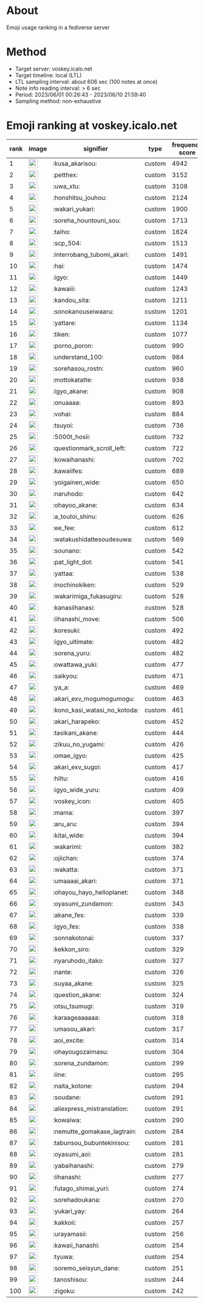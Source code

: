 # About
Emoji usage ranking in a fediverse server

# Method
- Target server: voskey.icalo.net
- Target timeline: local (LTL)
- LTL sampling interval: about 606 sec (100 notes at once)
- Note info reading interval: > 6 sec
- Period: 2023/06/01 00:26:43 - 2023/06/10 21:59:40 
- Sampling method: non-exhaustive

# Emoji ranking at voskey.icalo.net

|rank|image|signifier|type|frequency score|
|----|----|----|----|----|
|1|<img height="24" src="https://voskey.icalo.net/emoji/kusa_akarisou.webp">|:kusa_akarisou:|custom|4942|
|2|<img height="24" src="https://voskey.icalo.net/emoji/petthex.webp">|:petthex:|custom|3152|
|3|<img height="24" src="https://voskey.icalo.net/emoji/uwa_xtu.webp">|:uwa_xtu:|custom|3108|
|4|<img height="24" src="https://voskey.icalo.net/emoji/honshitsu_jouhou.webp">|:honshitsu_jouhou:|custom|2124|
|5|<img height="24" src="https://voskey.icalo.net/emoji/wakari_yukari.webp">|:wakari_yukari:|custom|1900|
|6|<img height="24" src="https://voskey.icalo.net/emoji/soreha_hountouni_sou.webp">|:soreha_hountouni_sou:|custom|1713|
|7|<img height="24" src="https://voskey.icalo.net/emoji/taiho.webp">|:taiho:|custom|1624|
|8|<img height="24" src="https://voskey.icalo.net/emoji/scp_504.webp">|:scp_504:|custom|1513|
|9|<img height="24" src="https://voskey.icalo.net/emoji/interrobang_tubomi_akari.webp">|:interrobang_tubomi_akari:|custom|1491|
|10|<img height="24" src="https://voskey.icalo.net/emoji/hai.webp">|:hai:|custom|1474|
|11|<img height="24" src="https://voskey.icalo.net/emoji/igyo.webp">|:igyo:|custom|1449|
|12|<img height="24" src="https://voskey.icalo.net/emoji/kawaiii.webp">|:kawaiii:|custom|1243|
|13|<img height="24" src="https://voskey.icalo.net/emoji/kandou_sita.webp">|:kandou_sita:|custom|1211|
|14|<img height="24" src="https://voskey.icalo.net/emoji/sonokanouseiwaaru.webp">|:sonokanouseiwaaru:|custom|1201|
|15|<img height="24" src="https://voskey.icalo.net/emoji/yattare.webp">|:yattare:|custom|1134|
|16|<img height="24" src="https://voskey.icalo.net/emoji/tiken.webp">|:tiken:|custom|1077|
|17|<img height="24" src="https://voskey.icalo.net/emoji/porno_poron.webp">|:porno_poron:|custom|990|
|18|<img height="24" src="https://voskey.icalo.net/emoji/understand_100.webp">|:understand_100:|custom|984|
|19|<img height="24" src="https://voskey.icalo.net/emoji/sorehasou_rostn.webp">|:sorehasou_rostn:|custom|960|
|20|<img height="24" src="https://voskey.icalo.net/emoji/mottokatatte.webp">|:mottokatatte:|custom|938|
|21|<img height="24" src="https://voskey.icalo.net/emoji/igyo_akane.webp">|:igyo_akane:|custom|908|
|22|<img height="24" src="https://voskey.icalo.net/emoji/onuaaaa.webp">|:onuaaaa:|custom|893|
|23|<img height="24" src="https://voskey.icalo.net/emoji/vohai.webp">|:vohai:|custom|884|
|24|<img height="24" src="https://voskey.icalo.net/emoji/tsuyoi.webp">|:tsuyoi:|custom|736|
|25|<img height="24" src="https://voskey.icalo.net/emoji/5000t_hosii.webp">|:5000t_hosii:|custom|732|
|26|<img height="24" src="https://voskey.icalo.net/emoji/questionmark_scroll_left.webp">|:questionmark_scroll_left:|custom|722|
|27|<img height="24" src="https://voskey.icalo.net/emoji/kowaihanashi.webp">|:kowaihanashi:|custom|702|
|28|<img height="24" src="https://voskey.icalo.net/emoji/kawaiifes.webp">|:kawaiifes:|custom|689|
|29|<img height="24" src="https://voskey.icalo.net/emoji/yoigainen_wide.webp">|:yoigainen_wide:|custom|650|
|30|<img height="24" src="https://voskey.icalo.net/emoji/naruhodo.webp">|:naruhodo:|custom|642|
|31|<img height="24" src="https://voskey.icalo.net/emoji/ohayoo_akane.webp">|:ohayoo_akane:|custom|634|
|32|<img height="24" src="https://voskey.icalo.net/emoji/a_toutoi_shinu.webp">|:a_toutoi_shinu:|custom|626|
|33|<img height="24" src="https://voskey.icalo.net/emoji/ee_fee.webp">|:ee_fee:|custom|612|
|34|<img height="24" src="https://voskey.icalo.net/emoji/watakushidattesoudesuwa.webp">|:watakushidattesoudesuwa:|custom|569|
|35|<img height="24" src="https://voskey.icalo.net/emoji/sounano.webp">|:sounano:|custom|542|
|36|<img height="24" src="https://voskey.icalo.net/emoji/pat_light_dot.webp">|:pat_light_dot:|custom|541|
|37|<img height="24" src="https://voskey.icalo.net/emoji/yattaa.webp">|:yattaa:|custom|538|
|38|<img height="24" src="https://voskey.icalo.net/emoji/inochinokiken.webp">|:inochinokiken:|custom|529|
|39|<img height="24" src="https://voskey.icalo.net/emoji/wakarimiga_fukasugiru.webp">|:wakarimiga_fukasugiru:|custom|528|
|40|<img height="24" src="https://voskey.icalo.net/emoji/kanasiihanasi.webp">|:kanasiihanasi:|custom|528|
|41|<img height="24" src="https://voskey.icalo.net/emoji/iihanashi_move.webp">|:iihanashi_move:|custom|506|
|42|<img height="24" src="https://voskey.icalo.net/emoji/koresuki.webp">|:koresuki:|custom|492|
|43|<img height="24" src="https://voskey.icalo.net/emoji/igyo_ultimate.webp">|:igyo_ultimate:|custom|482|
|44|<img height="24" src="https://voskey.icalo.net/emoji/sorena_yuru.webp">|:sorena_yuru:|custom|482|
|45|<img height="24" src="https://voskey.icalo.net/emoji/owattawa_yuki.webp">|:owattawa_yuki:|custom|477|
|46|<img height="24" src="https://voskey.icalo.net/emoji/saikyou.webp">|:saikyou:|custom|471|
|47|<img height="24" src="https://voskey.icalo.net/emoji/ya_a.webp">|:ya_a:|custom|469|
|48|<img height="24" src="https://voskey.icalo.net/emoji/akari_exv_mogumogumogu.webp">|:akari_exv_mogumogumogu:|custom|463|
|49|<img height="24" src="https://voskey.icalo.net/emoji/kono_kasi_watasi_no_kotoda.webp">|:kono_kasi_watasi_no_kotoda:|custom|461|
|50|<img height="24" src="https://voskey.icalo.net/emoji/akari_harapeko.webp">|:akari_harapeko:|custom|452|
|51|<img height="24" src="https://voskey.icalo.net/emoji/tasikani_akane.webp">|:tasikani_akane:|custom|444|
|52|<img height="24" src="https://voskey.icalo.net/emoji/zikuu_no_yugami.webp">|:zikuu_no_yugami:|custom|426|
|53|<img height="24" src="https://voskey.icalo.net/emoji/omae_igyo.webp">|:omae_igyo:|custom|425|
|54|<img height="24" src="https://voskey.icalo.net/emoji/akari_exv_sugoi.webp">|:akari_exv_sugoi:|custom|417|
|55|<img height="24" src="https://voskey.icalo.net/emoji/hiltu.webp">|:hiltu:|custom|416|
|56|<img height="24" src="https://voskey.icalo.net/emoji/igyo_wide_yuru.webp">|:igyo_wide_yuru:|custom|409|
|57|<img height="24" src="https://voskey.icalo.net/emoji/voskey_icon.webp">|:voskey_icon:|custom|405|
|58|<img height="24" src="https://voskey.icalo.net/emoji/mama.webp">|:mama:|custom|397|
|59|<img height="24" src="https://voskey.icalo.net/emoji/aru_aru.webp">|:aru_aru:|custom|394|
|60|<img height="24" src="https://voskey.icalo.net/emoji/kitai_wide.webp">|:kitai_wide:|custom|394|
|61|<img height="24" src="https://voskey.icalo.net/emoji/wakarimi.webp">|:wakarimi:|custom|382|
|62|<img height="24" src="https://voskey.icalo.net/emoji/ojiichan.webp">|:ojiichan:|custom|374|
|63|<img height="24" src="https://voskey.icalo.net/emoji/wakatta.webp">|:wakatta:|custom|371|
|64|<img height="24" src="https://voskey.icalo.net/emoji/umaaaai_akari.webp">|:umaaaai_akari:|custom|371|
|65|<img height="24" src="https://voskey.icalo.net/emoji/ohayou_hayo_helloplanet.webp">|:ohayou_hayo_helloplanet:|custom|348|
|66|<img height="24" src="https://voskey.icalo.net/emoji/oyasumi_zundamon.webp">|:oyasumi_zundamon:|custom|343|
|67|<img height="24" src="https://voskey.icalo.net/emoji/akane_fes.webp">|:akane_fes:|custom|339|
|68|<img height="24" src="https://voskey.icalo.net/emoji/igyo_fes.webp">|:igyo_fes:|custom|338|
|69|<img height="24" src="https://voskey.icalo.net/emoji/sonnakotonai.webp">|:sonnakotonai:|custom|337|
|70|<img height="24" src="https://voskey.icalo.net/emoji/kekkon_siro.webp">|:kekkon_siro:|custom|329|
|71|<img height="24" src="https://voskey.icalo.net/emoji/nyaruhodo_itako.webp">|:nyaruhodo_itako:|custom|327|
|72|<img height="24" src="https://voskey.icalo.net/emoji/nante.webp">|:nante:|custom|326|
|73|<img height="24" src="https://voskey.icalo.net/emoji/suyaa_akane.webp">|:suyaa_akane:|custom|325|
|74|<img height="24" src="https://voskey.icalo.net/emoji/question_akane.webp">|:question_akane:|custom|324|
|75|<img height="24" src="https://voskey.icalo.net/emoji/otsu_tsumugi.webp">|:otsu_tsumugi:|custom|319|
|76|<img height="24" src="https://voskey.icalo.net/emoji/karaageaaaaaa.webp">|:karaageaaaaaa:|custom|318|
|77|<img height="24" src="https://voskey.icalo.net/emoji/umasou_akari.webp">|:umasou_akari:|custom|317|
|78|<img height="24" src="https://voskey.icalo.net/emoji/aoi_excite.webp">|:aoi_excite:|custom|314|
|79|<img height="24" src="https://voskey.icalo.net/emoji/ohayougozaimasu.webp">|:ohayougozaimasu:|custom|304|
|80|<img height="24" src="https://voskey.icalo.net/emoji/sorena_zundamon.webp">|:sorena_zundamon:|custom|299|
|81|<img height="24" src="https://voskey.icalo.net/emoji/iine.webp">|:iine:|custom|295|
|82|<img height="24" src="https://voskey.icalo.net/emoji/naita_kotone.webp">|:naita_kotone:|custom|294|
|83|<img height="24" src="https://voskey.icalo.net/emoji/soudane.webp">|:soudane:|custom|291|
|84|<img height="24" src="https://voskey.icalo.net/emoji/aliexpress_mistranslation.webp">|:aliexpress_mistranslation:|custom|291|
|85|<img height="24" src="https://voskey.icalo.net/emoji/kowaiwa.webp">|:kowaiwa:|custom|290|
|86|<img height="24" src="https://voskey.icalo.net/emoji/nemutte_gomakase_lagtrain.webp">|:nemutte_gomakase_lagtrain:|custom|284|
|87|<img height="24" src="https://voskey.icalo.net/emoji/tabunsou_bubuntekinisou.webp">|:tabunsou_bubuntekinisou:|custom|281|
|88|<img height="24" src="https://voskey.icalo.net/emoji/oyasumi_aoi.webp">|:oyasumi_aoi:|custom|281|
|89|<img height="24" src="https://voskey.icalo.net/emoji/yabaihanashi.webp">|:yabaihanashi:|custom|279|
|90|<img height="24" src="https://voskey.icalo.net/emoji/iihanashi.webp">|:iihanashi:|custom|277|
|91|<img height="24" src="https://voskey.icalo.net/emoji/futago_shimai_yuri.webp">|:futago_shimai_yuri:|custom|274|
|92|<img height="24" src="https://voskey.icalo.net/emoji/sorehadoukana.webp">|:sorehadoukana:|custom|270|
|93|<img height="24" src="https://voskey.icalo.net/emoji/yukari_yay.webp">|:yukari_yay:|custom|264|
|94|<img height="24" src="https://voskey.icalo.net/emoji/kakkoii.webp">|:kakkoii:|custom|257|
|95|<img height="24" src="https://voskey.icalo.net/emoji/urayamasii.webp">|:urayamasii:|custom|256|
|96|<img height="24" src="https://voskey.icalo.net/emoji/kawaii_hanashi.webp">|:kawaii_hanashi:|custom|254|
|97|<img height="24" src="https://voskey.icalo.net/emoji/tyuwa.webp">|:tyuwa:|custom|254|
|98|<img height="24" src="https://voskey.icalo.net/emoji/soremo_seisyun_dane.webp">|:soremo_seisyun_dane:|custom|251|
|99|<img height="24" src="https://voskey.icalo.net/emoji/tanoshisou.webp">|:tanoshisou:|custom|244|
|100|<img height="24" src="https://voskey.icalo.net/emoji/zigoku.webp">|:zigoku:|custom|242|
